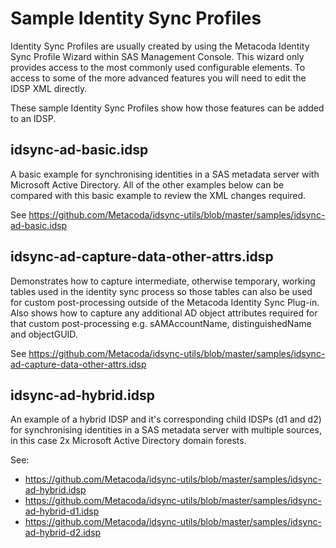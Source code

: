 # Sample Identity Sync Profiles

Identity Sync Profiles are usually created by using the Metacoda Identity Sync Profile Wizard
within SAS Management Console. This wizard only provides access to the most commonly used
configurable elements. To access to some of the more advanced features you will need to edit
the IDSP XML directly.
 
These sample Identity Sync Profiles show how those features can be added to an IDSP.

## idsync-ad-basic.idsp

A basic example for synchronising identities in a SAS metadata server with Microsoft Active
Directory. All of the other examples below can be compared with this basic example to review the
XML changes required.

See <https://github.com/Metacoda/idsync-utils/blob/master/samples/idsync-ad-basic.idsp>
   
## idsync-ad-capture-data-other-attrs.idsp

Demonstrates how to capture intermediate, otherwise temporary, working tables used in the identity
sync process so those tables can also be used for custom post-processing outside of the Metacoda
Identity Sync Plug-in. Also shows how to capture any additional AD object attributes required for
that custom post-processing e.g. sAMAccountName, distinguishedName and objectGUID.

See <https://github.com/Metacoda/idsync-utils/blob/master/samples/idsync-ad-capture-data-other-attrs.idsp>

## idsync-ad-hybrid.idsp

An example of a hybrid IDSP and it's corresponding child IDSPs (d1 and d2) for synchronising
identities in a SAS metadata server with multiple sources, in this case 2x Microsoft Active
Directory domain forests.

See:

* <https://github.com/Metacoda/idsync-utils/blob/master/samples/idsync-ad-hybrid.idsp>
* <https://github.com/Metacoda/idsync-utils/blob/master/samples/idsync-ad-hybrid-d1.idsp>
* <https://github.com/Metacoda/idsync-utils/blob/master/samples/idsync-ad-hybrid-d2.idsp>